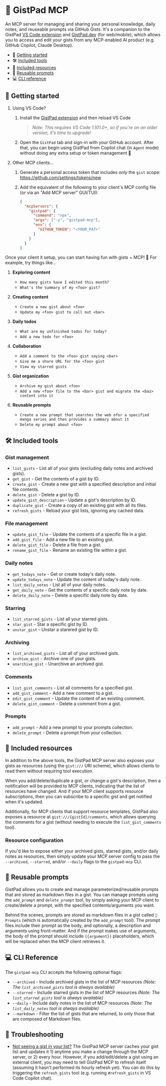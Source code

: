 # 📓 GistPad MCP

An MCP server for managing and sharing your personal knowledge, daily notes, and reuseable prompts via GitHub Gists. It's a companion to the GistPad [VS Code extension](https://aka.ms/gistpad) and [GistPad.dev](https://gistpad.dev) (for web/mobile), which allows you to access and edit your gists from any MCP-enabled AI product (e.g. GitHub Copilot, Claude Desktop).

- 🏃 [Getting started](#-getting-started)
- 🛠️ [Included tools](#️-included-tools)
- 📁 [Included resources](#-included-resources)
- 💬 [Reusable prompts](#-reusable-prompts)
- 💻 [CLI reference](#-cli-reference)

## 🏃 Getting started

1. Using VS Code?

   1. Install the [GistPad extension](https://aka.ms/gistpad) and then reload VS Code

      > _Note: This requires VS Code 1.101.0+, so if you're on an older version, it's time to upgrade!_

   1. Open the `GistPad` tab and sign-in with your GitHub account. After that, you can begin using GistPad from Copilot chat (in `Agent` mode) without doing any extra setup or token management 💪

1. Other MCP clients...

   1. Generate a personal access token that includes _only_ the `gist` scope: https://github.com/settings/tokens/new
   1. Add the equivalent of the following to your client's MCP config file (or via an "Add MCP server" GUI/TUI):

      ```json
      {
        "mcpServers": {
          "gistpad": {
            "command": "npx",
            "args": ["-y", "gistpad-mcp"],
            "env": {
              "GITHUB_TOKEN": "<YOUR_PAT>"
            }
          }
        }
      }
      ```

Once your client it setup, you can start having fun with gists + MCP! 🥳 For example, try things like...

1. **Exploring content**

   - `How many gists have I edited this month?`
   - `What's the summary of my <foo> gist?`

1. **Creating content**

   - `Create a new gist about <foo>`
   - `Update my <foo> gist to call out <bar>`

1. **Daily todos**

   - `What are my unfinished todos for today?`
   - `Add a new todo for <foo>`

1. **Collaboration**

   - `Add a comment to the <foo> gist saying <bar>`
   - `Give me a share URL for the <foo> gist`
   - `View my starred gists`

1. **Gist organization**

   - `Archive my gist about <foo>`
   - `Add a new <foo> file to the <bar> gist and migrate the <baz> content into it`

1. **Reusable prompts**

   - `Create a new prompt that searches the web ofor a specified manga series and then provides a summary about it`
   - `Delete my prompt about <foo>`

## 🛠️ Included tools

### Gist management

- `list_gists` - List all of your gists (excluding daily notes and archived gists).
- `get_gist` - Get the contents of a gist by ID.
- `create_gist` - Create a new gist with a specified description and initial file contents.
- `delete_gist` - Delete a gist by ID.
- `update_gist_description` - Update a gist's description by ID.
- `duplicate_gist` - Create a copy of an existing gist with all its files.
- `refresh_gists` - Reload your gist lists, ignoring any cached data.

### File management

- `update_gist_file` - Update the contents of a specific file in a gist.
- `add_gist_file` - Add a new file to an existing gist.
- `delete_gist_file` - Delete a file from a gist.
- `rename_gist_file` - Rename an existing file within a gist.

### Daily notes

- `get_todays_note` - Get or create today's daily note.
- `update_todays_note` - Update the content of today's daily note.
- `list_daily_notes` - List all of your daily notes.
- `get_daily_note` - Get the contents of a specific daily note by date.
- `delete_daily_note` - Delete a specific daily note by date.

### Starring

- `list_starred_gists` - List all your starred gists.
- `star_gist` - Star a specific gist by ID.
- `unstar_gist` - Unstar a starered gist by ID.

### Archiving

- `list_archived_gists` - List all of your archived gists.
- `archive_gist` - Archive one of your gists.
- `unarchive_gist` - Unarchive an archived gist.

### Comments

- `list_gist_comments` - List all comments for a specified gist.
- `add_gist_comment` - Add a new comment to a gist.
- `edit_gist_comment` - Update the content of an existing comment.
- `delete_gist_comment` - Delete a comment from a gist.

### Prompts

- `add_prompt` - Add a new prompt to your prompts collection.
- `delete_prompt` - Delete a prompt from your collection.

## 📁 Included resources

In addition to the above tools, the GistPad MCP server also exposes your gists as resources (using the `gist:///` URI scheme), which allows clients to read them without requiring tool execution.

When you add/delete/duplicate a gist, or change a gist's description, then a notification will be provided to MCP clients, indicating that the list of resources have changed. And if your MCP client supports resource subscriptions, then you can subscribe to a specific gist and get notified when it's updated.

Additionally, for MCP clients that support resource templates, GistPad also exposes a resource at `gist:///{gistId}/comments`, which allows querying the comments for a gist (without needing to execute the `list_gist_comments` tool).

### Resource configuration

If you'd like to expose either your archived gists, starred gists, and/or daily notes as resources, then simply update your MCP server config to pass the `--archived`, `--starred`, and/or `--daily` flags to the `gistpad-mcp` CLI.

## 💬 Reusable prompts

GistPad allows you to create and manage parameterized/reusable prompts that are stored as markdown files in a gist. You can manage prompts using the `add_prompt` and `delete_prompt` tool, by simply asking your MCP client to create/delete a prompt, with the specified contents/arguments you want.

Behind the scenes, prompts are stored as markdown files in a gist called `💬 Prompts` (which is automatically created by the `add_prompt` tool). The prompt files include their prompt as the body, and optionally, a description and arguments using front-matter. And if the prompt makes use of arguments, the body of the prompt should include `{{argument}}` placeholders, which will be replaced when the MCP client retrieves it.

## 💻 CLI Reference

The `gistpad-mcp` CLI accepts the following optional flags:

- `--archived` - Include archived gists in the list of MCP resources _(Note: The `list_archived_gists` tool is always available)_
- `--starred` - Include starred gists in the list of MCP resources _(Note: The `list_starred_gists` tool is always available)_
- `--daily` - Include daily notes in the list of MCP resources _(Note: The `list_daily_notes` tool is always available)_
- `--markdown` - Filter the list of gists that are returned, to only those that are composed of Markdown files.

## 🧰 Troubleshooting

- <u>Not seeing a gist in your list?</u> The GistPad MCP server caches your gist list and updates it 1) anytime you make a change through the MCP server, or 2) every hour. However, if you add/edit/delete a gist using an external client, you may need to tell GistPad MCP to refresh itself (assuming it hasn't performed its hourly refresh yet). You can do this by triggering the `refresh_gists` tool (e.g. running `#refresh_gists` in VS Code Copilot chat).
